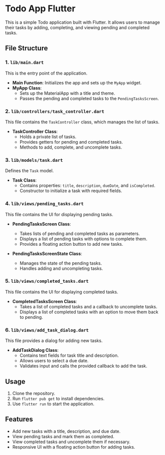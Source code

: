 # Todo App Flutter

This is a simple Todo application built with Flutter. It allows users to manage their tasks by adding, completing, and viewing pending and completed tasks.

## File Structure

### 1. `lib/main.dart`

This is the entry point of the application.

- **Main Function**: Initializes the app and sets up the `MyApp` widget.
- **MyApp Class**:
  - Sets up the MaterialApp with a title and theme.
  - Passes the pending and completed tasks to the `PendingTasksScreen`.

### 2. `lib/controllers/task_controller.dart`

This file contains the `TaskController` class, which manages the list of tasks.

- **TaskController Class**:
  - Holds a private list of tasks.
  - Provides getters for pending and completed tasks.
  - Methods to add, complete, and uncomplete tasks.

### 3. `lib/models/task.dart`

Defines the `Task` model.

- **Task Class**:
  - Contains properties: `title`, `description`, `dueDate`, and `isCompleted`.
  - Constructor to initialize a task with required fields.

### 4. `lib/views/pending_tasks.dart`

This file contains the UI for displaying pending tasks.

- **PendingTasksScreen Class**:

  - Takes lists of pending and completed tasks as parameters.
  - Displays a list of pending tasks with options to complete them.
  - Provides a floating action button to add new tasks.

- **PendingTasksScreenState Class**:
  - Manages the state of the pending tasks.
  - Handles adding and uncompleting tasks.

### 5. `lib/views/completed_tasks.dart`

This file contains the UI for displaying completed tasks.

- **CompletedTasksScreen Class**:
  - Takes a list of completed tasks and a callback to uncomplete tasks.
  - Displays a list of completed tasks with an option to move them back to pending.

### 6. `lib/views/add_task_dialog.dart`

This file provides a dialog for adding new tasks.

- **AddTaskDialog Class**:
  - Contains text fields for task title and description.
  - Allows users to select a due date.
  - Validates input and calls the provided callback to add the task.

## Usage

1. Clone the repository.
2. Run `flutter pub get` to install dependencies.
3. Use `flutter run` to start the application.

## Features

- Add new tasks with a title, description, and due date.
- View pending tasks and mark them as completed.
- View completed tasks and uncomplete them if necessary.
- Responsive UI with a floating action button for adding tasks.
